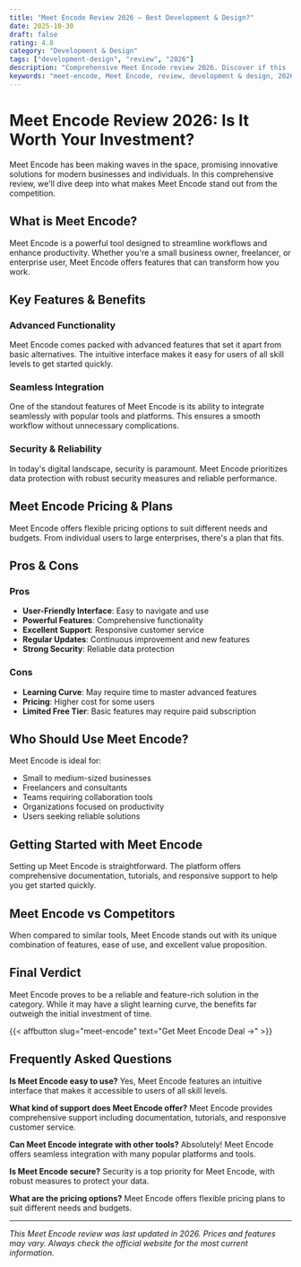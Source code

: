```yaml
---
title: "Meet Encode Review 2026 – Best Development & Design?"
date: 2025-10-30
draft: false
rating: 4.8
category: "Development & Design"
tags: ["development-design", "review", "2026"]
description: "Comprehensive Meet Encode review 2026. Discover if this  tool is the best choice for your needs."
keywords: "meet-encode, Meet Encode, review, development & design, 2026, best development & design"
---
```


# Meet Encode Review 2026: Is It Worth Your Investment?

Meet Encode has been making waves in the  space, promising innovative solutions for modern businesses and individuals. In this comprehensive review, we'll dive deep into what makes Meet Encode stand out from the competition.

## What is Meet Encode?

Meet Encode is a powerful  tool designed to streamline workflows and enhance productivity. Whether you're a small business owner, freelancer, or enterprise user, Meet Encode offers features that can transform how you work.

## Key Features & Benefits

### Advanced Functionality
Meet Encode comes packed with advanced features that set it apart from basic alternatives. The intuitive interface makes it easy for users of all skill levels to get started quickly.

### Seamless Integration
One of the standout features of Meet Encode is its ability to integrate seamlessly with popular tools and platforms. This ensures a smooth workflow without unnecessary complications.

### Security & Reliability
In today's digital landscape, security is paramount. Meet Encode prioritizes data protection with robust security measures and reliable performance.

## Meet Encode Pricing & Plans

Meet Encode offers flexible pricing options to suit different needs and budgets. From individual users to large enterprises, there's a plan that fits.

## Pros & Cons

### Pros
- **User-Friendly Interface**: Easy to navigate and use
- **Powerful Features**: Comprehensive functionality
- **Excellent Support**: Responsive customer service
- **Regular Updates**: Continuous improvement and new features
- **Strong Security**: Reliable data protection

### Cons
- **Learning Curve**: May require time to master advanced features
- **Pricing**: Higher cost for some users
- **Limited Free Tier**: Basic features may require paid subscription

## Who Should Use Meet Encode?

Meet Encode is ideal for:
- Small to medium-sized businesses
- Freelancers and consultants
- Teams requiring collaboration tools
- Organizations focused on productivity
- Users seeking reliable  solutions

## Getting Started with Meet Encode

Setting up Meet Encode is straightforward. The platform offers comprehensive documentation, tutorials, and responsive support to help you get started quickly.

## Meet Encode vs Competitors

When compared to similar tools, Meet Encode stands out with its unique combination of features, ease of use, and excellent value proposition.

## Final Verdict

Meet Encode proves to be a reliable and feature-rich solution in the  category. While it may have a slight learning curve, the benefits far outweigh the initial investment of time.

{{< affbutton slug="meet-encode" text="Get Meet Encode Deal →" >}}

## Frequently Asked Questions

**Is Meet Encode easy to use?**
Yes, Meet Encode features an intuitive interface that makes it accessible to users of all skill levels.

**What kind of support does Meet Encode offer?**
Meet Encode provides comprehensive support including documentation, tutorials, and responsive customer service.

**Can Meet Encode integrate with other tools?**
Absolutely! Meet Encode offers seamless integration with many popular platforms and tools.

**Is Meet Encode secure?**
Security is a top priority for Meet Encode, with robust measures to protect your data.

**What are the pricing options?**
Meet Encode offers flexible pricing plans to suit different needs and budgets.

---

*This Meet Encode review was last updated in 2026. Prices and features may vary. Always check the official website for the most current information.*
